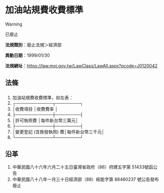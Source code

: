 # 加油站規費收費標準
> [!WARNING]
> 已廢止

**法規類別**：廢止法規＞經濟部

**異動日期**：1999/01/30  

**法規網址**：https://law.moj.gov.tw/LawClass/LawAll.aspx?pcode=J0120042



## 法條
##### 
1. 加油站規費收費標準，如左表：
1. ┌────────────┬────────┐
1. │收費項目                │收費費率        │
1. ├────────────┼────────┤
1. │許可執照費              │每件新台幣三萬元│
1. ├────────────┼────────┤
1. │變更登記 (含換發執照) 費│每件新台幣三千元│
1. └────────────┴────────┘

## 沿革
1. 中華民國八十六年六月二十五日臺灣省政府（86）府建五字第 51433號函公告
1. 中華民國八十八年一月三十日經濟部（88）經能字第 88460237 號公告發布廢止
